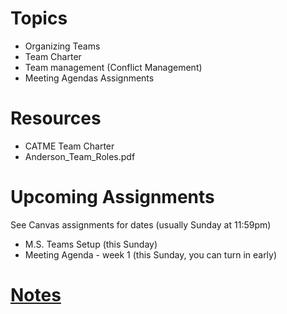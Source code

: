 # Topics
* Organizing Teams
* Team Charter
* Team management (Conflict Management)
* Meeting Agendas Assignments

# Resources
* CATME Team Charter
* Anderson_Team_Roles.pdf

# Upcoming Assignments
See Canvas assignments for dates (usually Sunday at 11:59pm)
* M.S. Teams Setup (this Sunday)
* Meeting Agenda - week 1 (this Sunday, you can turn in early)

# [Notes](LessonPlan_TeamSetup_notes.html)
